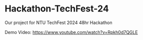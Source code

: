 # Hackathon-TechFest-24
Our project for NTU TechFest 2024 48hr Hackathon

Demo Video: https://www.youtube.com/watch?v=Rpkh0d7QGLE
